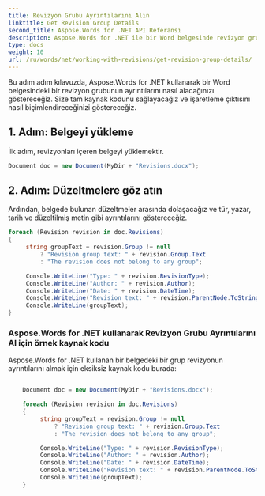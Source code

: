 ```yaml
---
title: Revizyon Grubu Ayrıntılarını Alın
linktitle: Get Revision Group Details
second_title: Aspose.Words for .NET API Referansı
description: Aspose.Words for .NET ile bir Word belgesinde revizyon grubu ayrıntılarını alın.
type: docs
weight: 10
url: /ru/words/net/working-with-revisions/get-revision-group-details/
---
```


Bu adım adım kılavuzda, Aspose.Words for .NET kullanarak bir Word belgesindeki bir revizyon grubunun ayrıntılarını nasıl alacağınızı göstereceğiz. Size tam kaynak kodunu sağlayacağız ve işaretleme çıktısını nasıl biçimlendireceğinizi göstereceğiz.

## 1. Adım: Belgeyi yükleme

İlk adım, revizyonları içeren belgeyi yüklemektir.

```csharp
Document doc = new Document(MyDir + "Revisions.docx");
```

## 2. Adım: Düzeltmelere göz atın

Ardından, belgede bulunan düzeltmeler arasında dolaşacağız ve tür, yazar, tarih ve düzeltilmiş metin gibi ayrıntılarını göstereceğiz.

```csharp
foreach (Revision revision in doc.Revisions)
{
     string groupText = revision.Group != null
         ? "Revision group text: " + revision.Group.Text
         : "The revision does not belong to any group";

     Console.WriteLine("Type: " + revision.RevisionType);
     Console.WriteLine("Author: " + revision.Author);
     Console.WriteLine("Date: " + revision.DateTime);
     Console.WriteLine("Revision text: " + revision.ParentNode.ToString(SaveFormat.Text));
     Console.WriteLine(groupText);
}
```


### Aspose.Words for .NET kullanarak Revizyon Grubu Ayrıntılarını Al için örnek kaynak kodu

Aspose.Words for .NET kullanan bir belgedeki bir grup revizyonun ayrıntılarını almak için eksiksiz kaynak kodu burada:

```csharp

	Document doc = new Document(MyDir + "Revisions.docx");

	foreach (Revision revision in doc.Revisions)
	{
		 string groupText = revision.Group != null
			 ? "Revision group text: " + revision.Group.Text
			 : "The revision does not belong to any group";

		 Console.WriteLine("Type: " + revision.RevisionType);
		 Console.WriteLine("Author: " + revision.Author);
		 Console.WriteLine("Date: " + revision.DateTime);
		 Console.WriteLine("Revision text: " + revision.ParentNode.ToString(SaveFormat.Text));
		 Console.WriteLine(groupText);
	}
	
```

